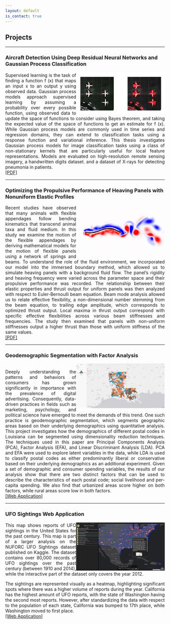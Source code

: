 ```yaml
---
layout: default
is_contact: true
---
```


## Projects

***
### Aircraft Detection Using Deep Residual Neural Networks and Gaussian Process Classification

<img src="images/aircraft.png" align="right" width=280 padding ="10px"/>

<div style="font-size:14px;text-align:justify;">

Supervised learning is the task of finding a function f (x) that maps an input x to an output y using observed data. Gaussian process models approach supervised learning by assuming a probability over every possible function, using observed data to update the space of functions to consider using Bayes theorem, and taking the expected value of the space of functions to get an estimate for f (x). While Gaussian process models are commonly used in time series and regression domains, they can extend to classification tasks using a response function and variational inference. This thesis investigates Gaussian process models for image classification tasks using a class of non-stationary kernels that are particularly useful for local feature representations. Models are evaluated on high-resolution remote sensing imagery, a handwritten digits dataset. and a dataset of X-rays for detecting pneumonia in patients.
<br>
<a href="https://bit.ly/31CUGsh" target="_blank">[PDF]</a>
</div>



---
### Optimizing the Propulsive Performance of Heaving Panels with Nonuniform Elastic Profiles

<img src="images/panel.png" align="right" width=280 padding ="10px"/>

<div style="font-size:14px;text-align:justify;">

Recent studies have observed that many animals with flexible appendages follow bending kinematics that transcend animal taxa and fluid medium. In this study we examine the motion of the flexible appendages by deriving mathematical models for the motion of flexible panels using a network of springs and beams. To understand the role of the fluid environment, we incorporated our model into the immersed boundary method, which allowed us to simulate heaving panels with a background fluid flow. The panel’s rigidity and heaving frequency were varied across the parameter space and their propulsive performance was recorded. The relationship between their elastic properties and thrust output for uniform panels was then analyzed with respect to Euler-Bernoulli beam equation. Beam mode analysis allowed us to relate effective flexibility, a non-dimensional number stemming from the beam equation, to trailing edge amplitude, which corresponds to optimized thrust output. Local maxima in thrust output correspond with specific effective flexibilities across various beam stiffnesses and frequencies. The study then examined that panels with non-uniform stiffnesses output a higher thrust than those with uniform stiffness of the same values.
<br>
<a href="https://bit.ly/3kxLIFh" target="_blank">[PDF]</a>
</div>

---
### Geodemographic Segmentation with Factor Analysis

<img src="images/geodemo.jpg" align="right" width=280 padding ="10px"/>

<div style="font-size:14px;text-align:justify;">
<br>
Deeply understanding the patterns and behaviors of consumers has grown significantly in importance with the prevalence of digital advertising. Consequently, data-driven practices in fields such as marketing, psychology, and political science have emerged to meet the demands of this trend. One such practice is geodemographic segmentation, which segments geographic areas based on their underlying demographics using quantitative analysis. This project investigates how the demographics of different postal codes in Louisiana can be segmented using dimensionality reduction techniques. The techniques used in this paper are Principal Components Analysis (PCA), Factor Analysis (EFA), and Linear Discriminant Analysis (LDA). PCA and EFA were used to explore latent variables in the data, while LDA is used to classify postal codes as either predominantly liberal or conservative based on their underlying demographics as an additional experiment. Given a set of demographic and consumer spending variables, the results of our analysis show that there are two distinct factors that can be used to describe the characteristics of each postal code; social livelihood and per-capita spending. We also find that urbanized areas score higher on both factors, while rural areas score low in both factors.
<br>
<a href="https://bit.ly/2VPl2p0" target="_blank">[Web Application]</a>
</div>

---
### UFO Sightings Web Application

<img src="images/ufo.png" align="right" width=280 padding ="10px"/>

<div style="font-size:14px;text-align:justify;">

This map shows reports of UFO sightings in the United States for the past century. This map is part of a larger analysis on the NUFORC UFO Sightings dataset published on Kaggle. The dataset contains over 80,000 records of UFO sightings over the past century (between 1910 and 2014), while the interactive part of the dataset only covers the year 2012.

The sightings are represented visually as a heatmap, highlighting significant spots where there was a higher volume of reports during the year. California has the highest amount of UFO reports, with the state of Washington having the second most reports. However, after standardizing the data with respect to the population of each state, California was bumped to 17th place, while Washington moved to first place.
<br>
<a href="https://arcg.is/1OjDbf" target="_blank">[Web Application]</a>
</div>

